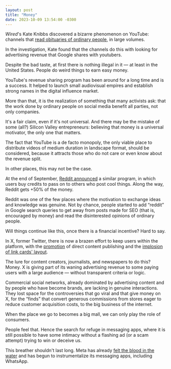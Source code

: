 ```yaml
---
layout: post
title: "Money"
date: 2023-10-09 13:54:00 -0300
---
```

_Wired_'s Kate Knibbs discovered a bizarre phenomenon on YouTube: channels that [read obituaries of ordinary people](https://www.wired.com/story/youtube-obituary-pirates/), in large volumes.

In the investigation, Kate found that the channels do this with looking for advertising revenue that Google shares with youtubers.

Despite the bad taste, at first there is nothing illegal in it — at least in the United States. People do weird things to earn easy money.

YouTube's revenue sharing program has been around for a long time and is a success. It helped to launch small audiovisual empires and establish strong names in the digital influence market.

More than that, it is the realization of something that many activists ask: that the work done by ordinary people on social media benefit all parties, not only companies.

It's a fair claim, even if it's not universal. And there may be the mistake of some (all?) Silicon Valley entrepreneurs: believing that money is a universal motivator, the only one that matters.

The fact that YouTube is a de facto monopoly, the only viable place to distribute videos of medium duration in landscape format, should be considered, because it attracts those who do not care or even know about the revenue split.

In other places, this may not be the case.

At the end of September, [Reddit announced](https://www.redditinc.com/blog/updating-reddit-gold-and-rolling-out-our-new-contributor-program?ref=nucleo.jor.br) a similar program, in which users buy credits to pass on to others who post cool things. Along the way, Reddit gets +50% of the money.

Reddit was one of the few places where the motivation to exchange ideas and knowledge was genuine. Not by chance, people started to add “reddit” in Google search queries to get away from posts made for SEO (that is, encouraged by money) and read the disinterested opinions of ordinary people.

Will things continue like this, once there is a financial incentive? Hard to say.

In X, former Twitter, there is now a brazen effort to keep users within the platform, with the [promotion](https://nitter.net/elonmusk/status/1709244708533264592) of direct content publishing and the [implosion of link cards' layout](https://www.theverge.com/2023/10/4/23903859/x-elon-musk-headlines-links-image-twitter?ref=nucleo.jor.br).

The lure for content creators, journalists, and newspapers to do this? Money. X is giving part of its waning advertising revenue to some paying users with a large audience — without transparent criteria or logic.

Commercial social networks, already dominated by advertising content and by people who have become brands, are lacking in genuine interactions. They lost space for the controversies that go viral and that give money on X, for the “finds” that convert generous commissions from stores eager to reduce customer acquisition costs, to the big business of the internet.

When the place we go to becomes a big mall, we can only play the role of consumers.

People feel that. Hence the search for refuge in messaging apps, where it is still possible to have some intimacy without a flashing ad (or a scam attempt) trying to win or deceive us.

This breather shouldn't last long. Meta has already [felt the blood in the water](https://techcrunch.com/2022/07/26/instagram-feed-changes-adam-mosseri-reels/) and has begun to instrumentalize its messaging apps, including WhatsApp.